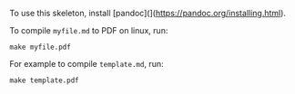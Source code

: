 To use this skeleton, install [pandoc](](https://pandoc.org/installing.html).

To compile `myfile.md` to PDF on linux, run:

    make myfile.pdf

For example to compile `template.md`, run:

    make template.pdf

